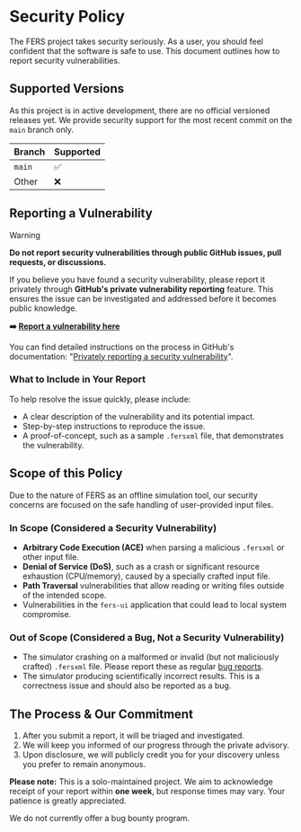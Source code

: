# Security Policy

The FERS project takes security seriously. As a user, you should feel confident that the software is safe to use. This
document outlines how to report security vulnerabilities.

## Supported Versions

As this project is in active development, there are no official versioned releases yet. We provide security support for
the most recent commit on the `main` branch only.

| Branch | Supported          |
|--------|--------------------|
| `main` | :white_check_mark: |
| Other  | :x:                |

## Reporting a Vulnerability

> [!WARNING]
> **Do not report security vulnerabilities through public GitHub issues, pull requests, or discussions.**

If you believe you have found a security vulnerability, please report it privately through **GitHub's private
vulnerability reporting** feature. This ensures the issue can be investigated and addressed before it becomes public
knowledge.

**➡️ [Report a vulnerability here](https://github.com/the-user-created/FERS/security/advisories/new)**

You can find detailed instructions on the process in GitHub's
documentation: "[Privately reporting a security vulnerability](https://docs.github.com/en/code-security/security-advisories/guidance-on-reporting-and-writing/privately-reporting-a-security-vulnerability)".

### What to Include in Your Report

To help resolve the issue quickly, please include:

- A clear description of the vulnerability and its potential impact.
- Step-by-step instructions to reproduce the issue.
- A proof-of-concept, such as a sample `.fersxml` file, that demonstrates the vulnerability.

## Scope of this Policy

Due to the nature of FERS as an offline simulation tool, our security concerns are focused on the safe handling of
user-provided input files.

### In Scope (Considered a Security Vulnerability)

- **Arbitrary Code Execution (ACE)** when parsing a malicious `.fersxml` or other input file.
- **Denial of Service (DoS)**, such as a crash or significant resource exhaustion (CPU/memory), caused by a specially
  crafted input file.
- **Path Traversal** vulnerabilities that allow reading or writing files outside of the intended scope.
- Vulnerabilities in the `fers-ui` application that could lead to local system compromise.

### Out of Scope (Considered a Bug, Not a Security Vulnerability)

- The simulator crashing on a malformed or invalid (but not maliciously crafted) `.fersxml` file. Please report these as
  regular [bug reports](https://github.com/the-user-created/FERS/issues/new/choose).
- The simulator producing scientifically incorrect results. This is a correctness issue and should also be reported as a
  bug.

## The Process & Our Commitment

1. After you submit a report, it will be triaged and investigated.
2. We will keep you informed of our progress through the private advisory.
3. Upon disclosure, we will publicly credit you for your discovery unless you prefer to remain anonymous.

**Please note:** This is a solo-maintained project. We aim to acknowledge receipt of your report within **one week**,
but response times may vary. Your patience is greatly appreciated.

We do not currently offer a bug bounty program.

